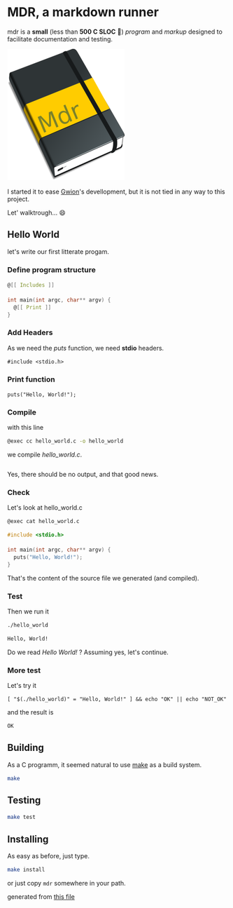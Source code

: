 # MDR, a markdown runner

<!--[![Build Status](https://travis-ci.org/fennecdjay/mdr.svg?branch=master)](https://travis-ci.org/fennecdjay/mdr)-->
mdr is a **small** (less than **500 C SLOC** :champagne:) *program* and *markup*
designed to facilitate documentation and testing.  


![logo](logoreadme.png "The Mdr logo! (WIP)")

I started it to ease [Gwion](https://github.com/fennecdjay/gwion)'s devellopment,
but it is not tied in any way to this project.  

Let' walktrough... :smile:

## Hello World
let's write our first litterate progam.

### Define program structure

``` hello_world.c
@[[ Includes ]]

int main(int argc, char** argv) {
  @[[ Print ]]
}
```


### Add Headers
As we need the *puts* function, we need **stdio** headers.

``` Includes
#include <stdio.h>
```


### Print function

``` Print
puts("Hello, World!");
```



### Compile
with this line
``` sh
@exec cc hello_world.c -o hello_world
```
we compile *hello_world.c*.

``` sh
```

Yes, there should be no output, and that good news.



### Check
Let's look at hello_world.c

``` sh
@exec cat hello_world.c
```

``` c
#include <stdio.h>

int main(int argc, char** argv) {
  puts("Hello, World!");
}
```

That's the content of the source file we generated (and compiled).



### Test

Then we run it
``` sh
./hello_world
```

``` sh
Hello, World!
```

Do we read *Hello World!* ?
Assuming yes, let's continue.

### More test
Let's try it
```
[ "$(./hello_world)" = "Hello, World!" ] && echo "OK" || echo "NOT_OK"
```

and the result is
``` sh
OK
```

## Building

As a C programm, it seemed natural to use [make](https://www.gnu.org/software/make)
as a build system.

``` sh
make
```

## Testing

``` sh
make test
```

## Installing

As easy as before, just type.

``` sh
make install
```
or just copy `mdr` somewhere in your path.

generated from [this file](https://github.com/fennecdjay/mdr/blob/master/README.mdr)

<!-- cleaning -->
